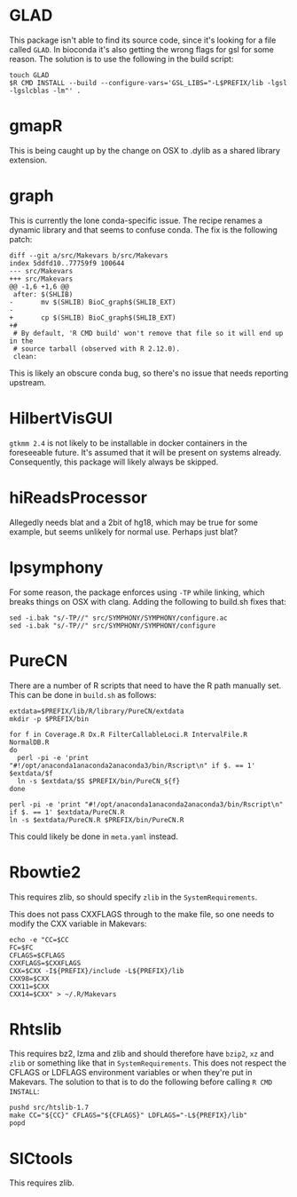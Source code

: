 # GLAD

This package isn't able to find its source code, since it's looking for a file called `GLAD`. In bioconda it's also getting the wrong flags for gsl for some reason. The solution is to use the following in the build script:

    touch GLAD
    $R CMD INSTALL --build --configure-vars='GSL_LIBS="-L$PREFIX/lib -lgsl -lgslcblas -lm"' .

# gmapR

This is being caught up by the change on OSX to .dylib as a shared library extension. 

# graph

This is currently the lone conda-specific issue. The recipe renames a dynamic library and that seems to confuse conda. The fix is the following patch:

    diff --git a/src/Makevars b/src/Makevars
    index 5ddfd10..77759f9 100644
    --- src/Makevars
    +++ src/Makevars
    @@ -1,6 +1,6 @@
     after: $(SHLIB)
    -       mv $(SHLIB) BioC_graph$(SHLIB_EXT)
    -
    +       cp $(SHLIB) BioC_graph$(SHLIB_EXT)
    +#
     # By default, 'R CMD build' won't remove that file so it will end up in the
     # source tarball (observed with R 2.12.0).
     clean:

This is likely an obscure conda bug, so there's no issue that needs reporting upstream.

# HilbertVisGUI

`gtkmm 2.4` is not likely to be installable in docker containers in the foreseeable future. It's assumed that it will be present on systems already. Consequently, this package will likely always be skipped.

# hiReadsProcessor

Allegedly needs blat and a 2bit of hg18, which may be true for some example, but seems unlikely for normal use. Perhaps just blat?

# lpsymphony

For some reason, the package enforces using `-TP` while linking, which breaks things on OSX with clang. Adding the following to build.sh fixes that:

    sed -i.bak "s/-TP//" src/SYMPHONY/SYMPHONY/configure.ac
    sed -i.bak "s/-TP//" src/SYMPHONY/SYMPHONY/configure

# PureCN

There are a number of R scripts that need to have the R path manually set. This can be done in `build.sh` as follows:

    extdata=$PREFIX/lib/R/library/PureCN/extdata
    mkdir -p $PREFIX/bin

    for f in Coverage.R Dx.R FilterCallableLoci.R IntervalFile.R NormalDB.R
    do
      perl -pi -e 'print "#!/opt/anaconda1anaconda2anaconda3/bin/Rscript\n" if $. == 1' $extdata/$f
      ln -s $extdata/$S $PREFIX/bin/PureCN_${f}
    done

    perl -pi -e 'print "#!/opt/anaconda1anaconda2anaconda3/bin/Rscript\n" if $. == 1' $extdata/PureCN.R
    ln -s $extdata/PureCN.R $PREFIX/bin/PureCN.R

This could likely be done in `meta.yaml` instead.

# Rbowtie2

This requires zlib, so should specify `zlib` in the `SystemRequirements`.

This does not pass CXXFLAGS through to the make file, so one needs to modify the CXX variable in Makevars:

    echo -e "CC=$CC
    FC=$FC
    CFLAGS=$CFLAGS
    CXXFLAGS=$CXXFLAGS
    CXX=$CXX -I${PREFIX}/include -L${PREFIX}/lib
    CXX98=$CXX
    CXX11=$CXX
    CXX14=$CXX" > ~/.R/Makevars

# Rhtslib

This requires bz2, lzma and zlib and should therefore have `bzip2`, `xz` and `zlib` or something like that in `SystemRequirements`. This does not respect the CFLAGS or LDFLAGS environment variables or when they're put in Makevars. The solution to that is to do the following before calling `R CMD INSTALL`:

    pushd src/htslib-1.7
    make CC="${CC}" CFLAGS="${CFLAGS}" LDFLAGS="-L${PREFIX}/lib"
    popd

# SICtools

This requires zlib.
